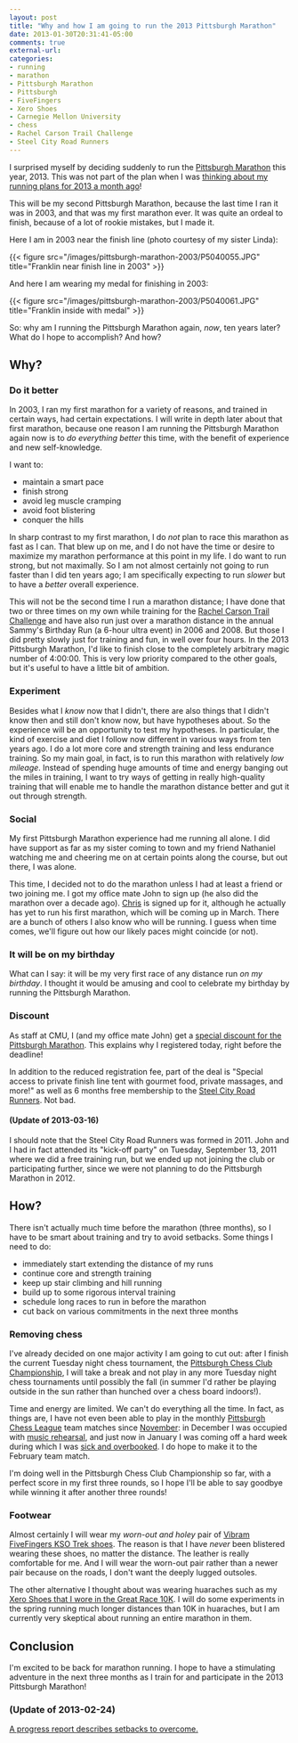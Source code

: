 ```yaml
---
layout: post
title: "Why and how I am going to run the 2013 Pittsburgh Marathon"
date: 2013-01-30T20:31:41-05:00
comments: true
external-url: 
categories: 
- running
- marathon
- Pittsburgh Marathon
- Pittsburgh
- FiveFingers
- Xero Shoes
- Carnegie Mellon University
- chess
- Rachel Carson Trail Challenge
- Steel City Road Runners
---
```

I surprised myself by deciding suddenly to run the [Pittsburgh Marathon](http://pittsburghmarathon.com/) this year, 2013. This was not part of the plan when I was [thinking about my running plans for 2013 a month ago](/blog/2012/12/31/why-i-went-frick-park-trail-running-in-snowfall-for-the-first-time-in-a-decade/)!

This will be my second Pittsburgh Marathon, because the last time I ran it was in 2003, and that was my first marathon ever. It was quite an ordeal to finish, because of a lot of rookie mistakes, but I made it.

Here I am in 2003 near the finish line (photo courtesy of my sister Linda):

{{< figure src="/images/pittsburgh-marathon-2003/P5040055.JPG" title="Franklin near finish line in 2003" >}}

And here I am wearing my medal for finishing in 2003:

{{< figure src="/images/pittsburgh-marathon-2003/P5040061.JPG" title="Franklin inside with medal" >}}

So: why am I running the Pittsburgh Marathon again, *now*, ten years later? What do I hope to accomplish? And how?

<!--more-->

## Why?

### Do it better

In 2003, I ran my first marathon for a variety of reasons, and trained in certain ways, had certain expectations. I will write in depth later about that first marathon, because one reason I am running the Pittsburgh Marathon again now is to *do everything better* this time, with the benefit of experience and new self-knowledge.

I want to:

- maintain a smart pace
- finish strong
- avoid leg muscle cramping
- avoid foot blistering
- conquer the hills

In sharp contrast to my first marathon, I do *not* plan to race this marathon as fast as I can. That blew up on me, and I do not have the time or desire to maximize my marathon performance at this point in my life. I do want to run strong, but not maximally. So I am not almost certainly not going to run faster than I did ten years ago; I am specifically expecting to run *slower* but to have a *better* overall experience.

This will not be the second time I run a marathon distance; I have done that two or three times on my own while training for the [Rachel Carson Trail Challenge](/blog/categories/rachel-carson-trail-challenge/) and have also run just over a marathon distance in the annual Sammy's Birthday Run (a 6-hour ultra event) in 2006 and 2008. But those I did pretty slowly just for training and fun, in well over four hours. In the 2013 Pittsburgh Marathon, I'd like to finish close to the completely arbitrary magic number of 4:00:00. This is very low priority compared to the other goals, but it's useful to have a little bit of ambition.

### Experiment

Besides what I *know* now that I didn't, there are also things that I didn't know then and still don't know now, but have hypotheses about. So the experience will be an opportunity to test my hypotheses. In particular, the kind of exercise and diet I follow now different in various ways from ten years ago. I do a lot more core and strength training and less endurance training. So my main goal, in fact, is to run this marathon with relatively *low mileage*. Instead of spending huge amounts of time and energy banging out the miles in training, I want to try ways of getting in really high-quality training that will enable me to handle the marathon distance better and gut it out through strength.

### Social

My first Pittsburgh Marathon experience had me running all alone. I did have support as far as my sister coming to town and my friend Nathaniel watching me and cheering me on at certain points along the course, but out there, I was alone.

This time, I decided not to do the marathon unless I had at least a friend or two joining me. I got my office mate John to sign up (he also did the marathon over a decade ago). [Chris](http://www.runoverit.com/) is signed up for it, although he actually has yet to run his first marathon, which will be coming up in March. There are a bunch of others I also know who will be running. I guess when time comes, we'll figure out how our likely paces might coincide (or not).

### It will be on my birthday

What can I say: it will be my very first race of any distance run *on my birthday*. I thought it would be amusing and cool to celebrate my birthday by running the Pittsburgh Marathon.

### Discount

As staff at CMU, I (and my office mate John) get a [special discount for the Pittsburgh Marathon](http://athletics.cmu.edu/fitness/fitkit2013). This explains why I registered today, right before the deadline!

In addition to the reduced registration fee, part of the deal is "Special access to private finish line tent with gourmet food, private massages, and more!" as well as 6 months free membership to the [Steel City Road Runners](http://www.steelcityrrc.org/). Not bad.

#### (Update of 2013-03-16)

I should note that the Steel City Road Runners was formed in 2011. John and I had in fact attended its "kick-off party" on Tuesday, September 13, 2011 where we did a free training run, but we ended up not joining the club or participating further, since we were not planning to do the Pittsburgh Marathon in 2012.

## How?

There isn't actually much time before the marathon (three months), so I have to be smart about training and try to avoid setbacks. Some things I need to do:

- immediately start extending the distance of my runs
- continue core and strength training
- keep up stair climbing and hill running
- build up to some rigorous interval training
- schedule long races to run in before the marathon
- cut back on various commitments in the next three months

### Removing chess

I've already decided on one major activity I am going to cut out: after I finish the current Tuesday night chess tournament, the [Pittsburgh Chess Club Championship](/blog/2013/02/04/pittsburgh-chess-club-championship-2013-round-3-attack-defense-and-sacrifices/), I will take a break and not play in any more Tuesday night chess tournaments until possibly the fall (in summer I'd rather be playing outside in the sun rather than hunched over a chess board indoors!).

Time and energy are limited. We can't do everything all the time. In fact, as things are, I have not even been able to play in the monthly [Pittsburgh Chess League](http://www.pitt.edu/~schach/ChessPA/ChessLeague/wpapcl.htm) team matches since [November](/blog/2012/11/11/pittsburgh-chess-league-round-3-back-to-chess-after-a-month-off/): in December I was occupied with [music rehearsal](/blog/2012/12/02/oblivion-obsession-time-to-start-playing-melodica/), and just now in January I was coming off a hard week during which I was [sick and overbooked](/blog/2013/01/25/notes-on-exercising-while-sick-or-tired/). I do hope to make it to the February team match.

I'm doing well in the Pittsburgh Chess Club Championship so far, with a perfect score in my first three rounds, so I hope I'll be able to say goodbye while winning it after another three rounds!

### Footwear

Almost certainly I will wear my *worn-out and holey* pair of [Vibram FiveFingers KSO Trek shoes](/blog/2012/08/28/five-reasons-we-just-stocked-up-on-vibram-fivefingers-kso-trek-shoes/). The reason is that I have *never* been blistered wearing these shoes, no matter the distance. The leather is really comfortable for me. And I will wear the worn-out pair rather than a newer pair because on the roads, I don't want the deeply lugged outsoles.

The other alternative I thought about was wearing huaraches such as my [Xero Shoes that I wore in the Great Race 10K](/blog/2012/09/30/running-my-10th-great-race-10k-obscene-but-in-a-good-way/). I will do some experiments in the spring running much longer distances than 10K in huaraches, but I am currently very skeptical about running an entire marathon in them.

## Conclusion

I'm excited to be back for marathon running. I hope to have a stimulating adventure in the next three months as I train for and participate in the 2013 Pittsburgh Marathon!

### (Update of 2013-02-24)

[A progress report describes setbacks to overcome.](/blog/2013/02/24/2013-pittsburgh-marathon-training-progress-since-signing-up-three-weeks-ago/)
